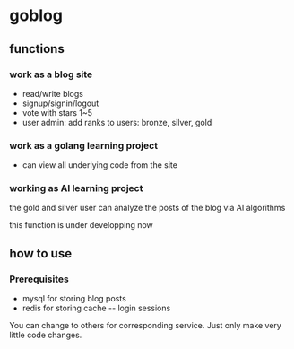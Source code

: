 # goblog

## functions

### work as a blog site

* read/write blogs
* signup/signin/logout
* vote with stars 1~5
* user admin: add ranks to users: bronze, silver, gold

### work as a golang learning project

* can view all underlying code from the site

### working as AI learning project

the gold and silver user can analyze the posts of the blog via AI algorithms

this function is under developping now

## how to use

### Prerequisites

* mysql for storing blog posts
* redis for storing cache -- login sessions

You can change to others for corresponding service. Just only make very little code changes.
